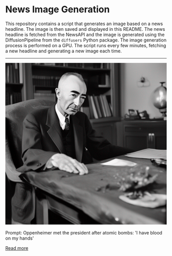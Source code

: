 # News Image Generation
This repository contains a script that generates an image based on a news headline. The image is then saved and displayed in this README.
The news headline is fetched from the NewsAPI and the image is generated using the DiffusionPipeline from the `diffusers` Python package. The image generation process is performed on a GPU.
The script runs every few minutes, fetching a new headline and generating a new image each time.

---

![Generated Image](image.png)

Prompt: Oppenheimer met the president after atomic bombs: 'I have blood on my hands'

[Read more](https://www.washingtonpost.com/history/2023/07/21/oppenheimer-truman-atomic-bomb-guilt/)